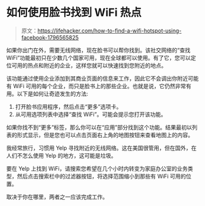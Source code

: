 # 如何使用脸书找到 WiFi 热点

> 原文：<https://lifehacker.com/how-to-find-a-wifi-hotspot-using-facebook-1796565825>

如果你出门在外，需要无线网络，现在脸书可以帮你找到。该社交网络的“查找 WiFi”功能最初只在少数几个国家可用，现在全球都可以使用。有了它，您可以定位可用的热点和附近的企业，这样您就可以快速找到您附近的地点。



该功能通过使用企业添加到其商业页面的信息来工作，因此它不会调出你附近可能有 WiFi 可用的每个企业，而只是脸书上的那些企业。也就是说，它仍然非常有用。以下是如何让奇迹发生的方法:

1.  打开脸书应用程序，然后点击“更多”选项卡。
2.  从可用选项列表中选择“查找 WiFi”。可能会提示您打开该功能。

如果你找不到“更多”标签，那么你可以在“应用”部分找到这个功能。结果最初以列表的形式显示，但是您也可以点击页面右上角的地图按钮来查看地图上的内容。

我经常旅行，习惯用 Yelp 寻找附近的无线网络。这在美国很管用，但在国外，在人们不怎么使用 Yelp 的地方，这可能是垃圾。

要在 Yelp 上找到 WiFi，请搜索您希望在几个小时内转变为家庭办公室的业务类型，然后点击搜索栏中的过滤器按钮，将选择范围缩小到那些有 WiFi 可用的位置。

取决于你在哪里，两者之一应该完成工作。